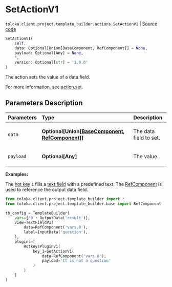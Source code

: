 # SetActionV1
`toloka.client.project.template_builder.actions.SetActionV1` | [Source code](https://github.com/Toloka/toloka-kit/blob/v1.2.0.post1/src/client/project/template_builder/actions.py#L146)

```python
SetActionV1(
    self,
    data: Optional[Union[BaseComponent, RefComponent]] = None,
    payload: Optional[Any] = None,
    *,
    version: Optional[str] = '1.0.0'
)
```

The action sets the value of a data field.


For more information, see [action.set](https://toloka.ai/docs/template-builder/reference/action.set).

## Parameters Description

| Parameters | Type | Description |
| :----------| :----| :-----------|
`data`|**Optional\[Union\[[BaseComponent](toloka.client.project.template_builder.base.BaseComponent.md), [RefComponent](toloka.client.project.template_builder.base.RefComponent.md)\]\]**|<p>The data field to set.</p>
`payload`|**Optional\[Any\]**|<p>The value.</p>

**Examples:**

The [hot key](toloka.client.project.template_builder.plugins.HotkeysPluginV1.md) `1`
fills a [text field](toloka.client.project.template_builder.fields.TextFieldV1.md) with a predefined text.
The [RefComponent](toloka.client.project.template_builder.base.RefComponent.md) is used to reference the output data field.

```python
from toloka.client.project.template_builder import *
from toloka.client.project.template_builder.base import RefComponent

tb_config = TemplateBuilder(
    vars={'0': OutputData('result')},
    view=TextFieldV1(
        data=RefComponent('vars.0'),
        label=InputData('question'),
    ),
    plugins=[
        HotkeysPluginV1(
            key_1=SetActionV1(
                data=RefComponent('vars.0'),
                payload='It is not a question'
            )
        )
    ]
)
```
